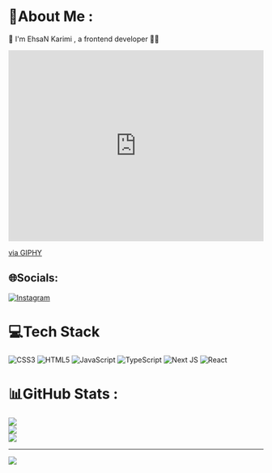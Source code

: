 # 💫About Me :
👋 I'm EhsaN Karimi , a frontend developer 👨‍💻
<div style="width:100%;height:0;padding-bottom:75%;position:relative;"><iframe src="https://giphy.com/embed/qgQUggAC3Pfv687qPC" width="100%" height="100%" style="position:absolute" frameBorder="0" class="giphy-embed" allowFullScreen></iframe></div><p><a href="https://giphy.com/gifs/dommespace-domme-space-programador-qgQUggAC3Pfv687qPC">via GIPHY</a></p>

## 🌐Socials:
[![Instagram](https://img.shields.io/badge/Instagram-%23E4405F.svg?logo=Instagram&logoColor=white)](https://instagram.com/https://www.instagram.com/ehsan_karimmi) 

# 💻Tech Stack
![CSS3](https://img.shields.io/badge/css3-%231572B6.svg?style=flat&logo=css3&logoColor=white) ![HTML5](https://img.shields.io/badge/html5-%23E34F26.svg?style=flat&logo=html5&logoColor=white) ![JavaScript](https://img.shields.io/badge/javascript-%23323330.svg?style=flat&logo=javascript&logoColor=%23F7DF1E) ![TypeScript](https://img.shields.io/badge/typescript-%23007ACC.svg?style=flat&logo=typescript&logoColor=white) ![Next JS](https://img.shields.io/badge/Next-black?style=flat&logo=next.js&logoColor=white) ![React](https://img.shields.io/badge/react-%2320232a.svg?style=flat&logo=react&logoColor=%2361DAFB)
# 📊GitHub Stats :
![](https://github-readme-stats.vercel.app/api?username=EhsanKarimmi&theme=react&hide_border=true&include_all_commits=true&count_private=true)<br/>
![](https://github-readme-streak-stats.herokuapp.com/?user=EhsanKarimmi&theme=react&hide_border=true)<br/>
![](https://github-readme-stats.vercel.app/api/top-langs/?username=EhsanKarimmi&theme=react&hide_border=true&include_all_commits=true&count_private=true&layout=compact)

---
[![](https://visitcount.itsvg.in/api?id=EhsanKarimmi&icon=2&color=0)](https://visitcount.itsvg.in)
